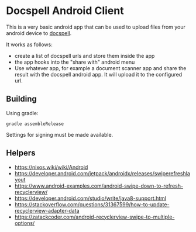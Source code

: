 # Docspell Android Client

This is a very basic android app that can be used to upload files from
your android device to [docspell](https://docspell.org).

It works as follows:

- create a list of docspell urls and store them inside the app
- the app hooks into the "share with" android menu
- Use whatever app, for example a document scanner app and share the
  result with the docspell android app. It will upload it to the
  configured url.


## Building

Using gradle:

``` shell
gradle assembleRelease
```

Settings for signing must be made available.

## Helpers

- https://nixos.wiki/wiki/Android
- https://developer.android.com/jetpack/androidx/releases/swiperefreshlayout
- https://www.android-examples.com/android-swipe-down-to-refresh-recyclerview/
- https://developer.android.com/studio/write/java8-support.html
- https://stackoverflow.com/questions/31367599/how-to-update-recyclerview-adapter-data
- https://zatackcoder.com/android-recyclerview-swipe-to-multiple-options/
